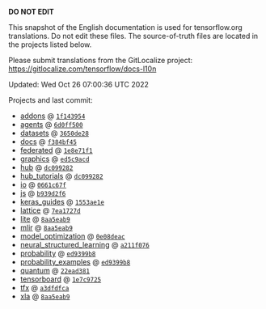 __DO NOT EDIT__

This snapshot of the English documentation is used for tensorflow.org
translations. Do not edit these files. The source-of-truth files are located in
the projects listed below.

Please submit translations from the GitLocalize project: https://gitlocalize.com/tensorflow/docs-l10n

Updated: Wed Oct 26 07:00:36 UTC 2022

Projects and last commit:

- [addons](https://github.com/tensorflow/addons/tree/master/docs) @ <a href='https://github.com/tensorflow/addons/commit/1f14395415deb3e2dc94da6528ba461ea50c3bfb'><code>1f143954</code></a>
- [agents](https://github.com/tensorflow/agents/tree/master/docs) @ <a href='https://github.com/tensorflow/agents/commit/6d0ff5003e9af3777b503bc7a822ef21f71914eb'><code>6d0ff500</code></a>
- [datasets](https://github.com/tensorflow/datasets/tree/master/docs) @ <a href='https://github.com/tensorflow/datasets/commit/3650de289c5c2ea206d9887600ef7304d3ff0484'><code>3650de28</code></a>
- [docs](https://github.com/tensorflow/docs/tree/master/site/en) @ <a href='https://github.com/tensorflow/docs/commit/f384bf45b114e715bfd459188c17b03b1e4184fe'><code>f384bf45</code></a>
- [federated](https://github.com/tensorflow/federated/tree/main/docs) @ <a href='https://github.com/tensorflow/federated/commit/1e8e71f196039958a3c474f6377e7c17e76bc94a'><code>1e8e71f1</code></a>
- [graphics](https://github.com/tensorflow/graphics/tree/master/tensorflow_graphics/g3doc) @ <a href='https://github.com/tensorflow/graphics/commit/ed5c9acd2e7b8d44bb23cc0120acea74fdbb77ea'><code>ed5c9acd</code></a>
- [hub](https://github.com/tensorflow/hub/tree/master/docs) @ <a href='https://github.com/tensorflow/hub/commit/dc09928245859416e741a47a7b0f29ec1689eb69'><code>dc099282</code></a>
- [hub_tutorials](https://github.com/tensorflow/hub/tree/master/examples/colab) @ <a href='https://github.com/tensorflow/hub/commit/dc09928245859416e741a47a7b0f29ec1689eb69'><code>dc099282</code></a>
- [io](https://github.com/tensorflow/io/tree/master/docs) @ <a href='https://github.com/tensorflow/io/commit/0661c67f8e7f9e33aca9179afbadee71dd48171c'><code>0661c67f</code></a>
- [js](https://github.com/tensorflow/tfjs-website/tree/master/docs) @ <a href='https://github.com/tensorflow/tfjs-website/commit/b939d2f6c45c0eba6a2786351dc531dad57f8d51'><code>b939d2f6</code></a>
- [keras_guides](https://github.com/tensorflow/docs/tree/snapshot-keras/site/en/guide/keras) @ <a href='https://github.com/tensorflow/docs/commit/1553ae1e4a149be71703e2ee60173b3d1e0e8c00'><code>1553ae1e</code></a>
- [lattice](https://github.com/tensorflow/lattice/tree/master/docs) @ <a href='https://github.com/tensorflow/lattice/commit/7ea1727de1e0309eb324296bc445e0bf5c5c6d74'><code>7ea1727d</code></a>
- [lite](https://github.com/tensorflow/tensorflow/tree/master/tensorflow/lite/g3doc) @ <a href='https://github.com/tensorflow/tensorflow/commit/8aa5eab952350567ec1cd77bccde826f435b53c7'><code>8aa5eab9</code></a>
- [mlir](https://github.com/tensorflow/tensorflow/tree/master/tensorflow/compiler/mlir/g3doc) @ <a href='https://github.com/tensorflow/tensorflow/commit/8aa5eab952350567ec1cd77bccde826f435b53c7'><code>8aa5eab9</code></a>
- [model_optimization](https://github.com/tensorflow/model-optimization/tree/master/tensorflow_model_optimization/g3doc) @ <a href='https://github.com/tensorflow/model-optimization/commit/0e08deac13210ca77bcddcfb258e35e42640a164'><code>0e08deac</code></a>
- [neural_structured_learning](https://github.com/tensorflow/neural-structured-learning/tree/master/g3doc) @ <a href='https://github.com/tensorflow/neural-structured-learning/commit/a211f0762c3b71112b275cd05ff6d579f5316891'><code>a211f076</code></a>
- [probability](https://github.com/tensorflow/probability/tree/main/tensorflow_probability/g3doc) @ <a href='https://github.com/tensorflow/probability/commit/ed9399b81f996bc2c1d1757eeabf9cd1f2a8bd83'><code>ed9399b8</code></a>
- [probability_examples](https://github.com/tensorflow/probability/tree/main/tensorflow_probability/examples/jupyter_notebooks) @ <a href='https://github.com/tensorflow/probability/commit/ed9399b81f996bc2c1d1757eeabf9cd1f2a8bd83'><code>ed9399b8</code></a>
- [quantum](https://github.com/tensorflow/quantum/tree/master/docs) @ <a href='https://github.com/tensorflow/quantum/commit/22ead381acb6446d11b4be17e03d8a57fe59a429'><code>22ead381</code></a>
- [tensorboard](https://github.com/tensorflow/tensorboard/tree/master/docs) @ <a href='https://github.com/tensorflow/tensorboard/commit/1e7c9725a54673fe6108f72b2d72a76a6ad02085'><code>1e7c9725</code></a>
- [tfx](https://github.com/tensorflow/tfx/tree/master/docs) @ <a href='https://github.com/tensorflow/tfx/commit/a3dfdfca3825ea85295909d9b060f8641e64253a'><code>a3dfdfca</code></a>
- [xla](https://github.com/tensorflow/tensorflow/tree/master/tensorflow/compiler/xla/g3doc) @ <a href='https://github.com/tensorflow/tensorflow/commit/8aa5eab952350567ec1cd77bccde826f435b53c7'><code>8aa5eab9</code></a>

